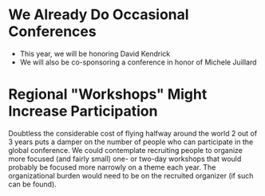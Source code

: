 # We Already Do Occasional Conferences

- This year, we will be honoring David Kendrick
- We will also be co-sponsoring a conference in honor of Michele Juillard

# Regional "Workshops" Might Increase Participation

Doubtless the considerable cost of flying halfway around the world 2 out of 3 years puts a damper on the number of people who can participate in the global conference. We could contemplate recruiting people to organize more focused (and fairly small) one- or two-day workshops that would probably be focused more narrowly on a theme each year. The organizational burden would need to be on the recruited organizer (if such can be found). 

